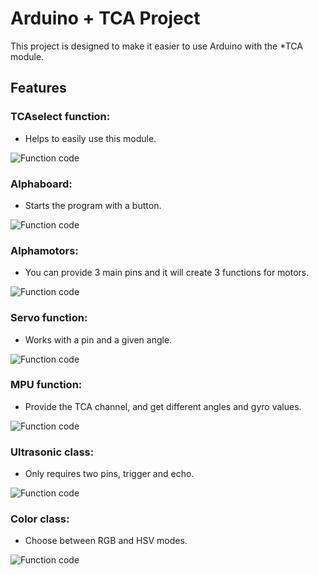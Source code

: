 # Arduino + TCA Project

This project is designed to make it easier to use Arduino with the *TCA module.

## Features
### TCAselect function:
-  Helps to easily use this module.

![Function code](https://github.com/AlphaRoboticsTeam/AlphaLibrary/blob/main/photo/TCA.png) 
### Alphaboard:
- Starts the program with a button.

![Function code](https://github.com/AlphaRoboticsTeam/AlphaLibrary/blob/main/photo/board.png) 
### Alphamotors: 
- You can provide 3 main pins and it will create 3 functions for motors.

![Function code](https://github.com/AlphaRoboticsTeam/AlphaLibrary/blob/main/photo/motors.png) 
### Servo function:
- Works with a pin and a given angle.

![Function code](https://github.com/AlphaRoboticsTeam/AlphaLibrary/blob/main/photo/servo.png)  
### MPU function: 
- Provide the TCA channel, and get different angles and gyro values.

![Function code](https://github.com/AlphaRoboticsTeam/AlphaLibrary/blob/main/photo/gyro.png)
### Ultrasonic class:
- Only requires two pins, trigger and echo.

![Function code](https://github.com/AlphaRoboticsTeam/AlphaLibrary/blob/main/photo/ultra.png)
### Color class:
- Choose between RGB and HSV modes.

![Function code](https://github.com/AlphaRoboticsTeam/Color-Detection/blob/main/detectColorFunction.png)
